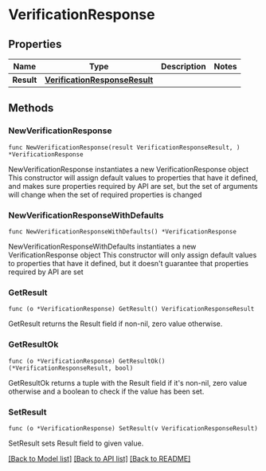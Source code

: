 # VerificationResponse

## Properties

Name | Type | Description | Notes
------------ | ------------- | ------------- | -------------
**Result** | [**VerificationResponseResult**](VerificationResponseResult.md) |  | 

## Methods

### NewVerificationResponse

`func NewVerificationResponse(result VerificationResponseResult, ) *VerificationResponse`

NewVerificationResponse instantiates a new VerificationResponse object
This constructor will assign default values to properties that have it defined,
and makes sure properties required by API are set, but the set of arguments
will change when the set of required properties is changed

### NewVerificationResponseWithDefaults

`func NewVerificationResponseWithDefaults() *VerificationResponse`

NewVerificationResponseWithDefaults instantiates a new VerificationResponse object
This constructor will only assign default values to properties that have it defined,
but it doesn't guarantee that properties required by API are set

### GetResult

`func (o *VerificationResponse) GetResult() VerificationResponseResult`

GetResult returns the Result field if non-nil, zero value otherwise.

### GetResultOk

`func (o *VerificationResponse) GetResultOk() (*VerificationResponseResult, bool)`

GetResultOk returns a tuple with the Result field if it's non-nil, zero value otherwise
and a boolean to check if the value has been set.

### SetResult

`func (o *VerificationResponse) SetResult(v VerificationResponseResult)`

SetResult sets Result field to given value.



[[Back to Model list]](../README.md#documentation-for-models) [[Back to API list]](../README.md#documentation-for-api-endpoints) [[Back to README]](../README.md)


